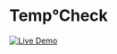 # Temp°Check

[![Live Demo](https://img.shields.io/badge/Live-Demo-green?logo=github)](https://mortal-weather.github.io/TempCheck/)

<br>